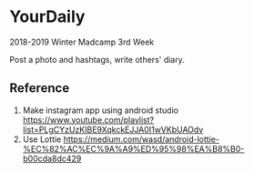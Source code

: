 # YourDaily

2018-2019 Winter Madcamp 3rd Week

Post a photo and hashtags, write others' diary.

## Reference
1. Make instagram app using android studio
  https://www.youtube.com/playlist?list=PLgCYzUzKIBE9XqkckEJJA0I1wVKbUAOdv
2. Use Lottie
  https://medium.com/wasd/android-lottie-%EC%82%AC%EC%9A%A9%ED%95%98%EA%B8%B0-b00cda8dc429 
